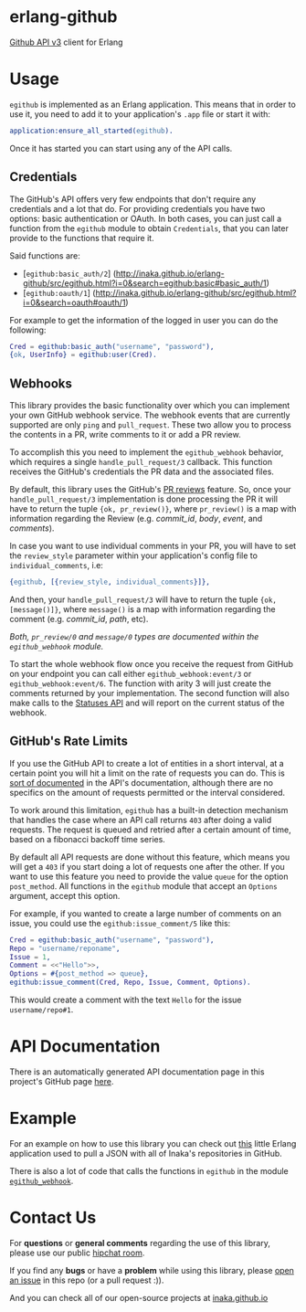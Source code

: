 erlang-github
=============

[Github API v3][1] client for Erlang

Usage
=====

`egithub` is implemented as an Erlang application. This means that in order to use it, you
need to add it to your application's `.app` file or start it with:

```erlang
application:ensure_all_started(egithub).
```

Once it has started you can start using any of the API calls.

## Credentials

The GitHub's API offers very few endpoints that don't require any credentials and a lot
that do. For providing credentials you have two options: basic authentication or OAuth.
In both cases, you can just call a function from the `egithub` module to obtain
`Credentials`, that you can later provide to the functions that require it.

Said functions are:

- [`egithub:basic_auth/2`]
  (http://inaka.github.io/erlang-github/src/egithub.html?i=0&search=egithub:basic#basic_auth/1)
- [`egithub:oauth/1`]
  (http://inaka.github.io/erlang-github/src/egithub.html?i=0&search=oauth#oauth/1)

For example to get the information of the logged in user you can do the following:

```erlang
Cred = egithub:basic_auth("username", "password"),
{ok, UserInfo} = egithub:user(Cred).
```

## Webhooks

This library provides the basic functionality over which you can implement your own GitHub
webhook service. The webhook events that are currently supported are only `ping` and
`pull_request`. These two allow you to process the contents in a PR, write comments to
it or add a PR review.

To accomplish this you need to implement the `egithub_webhook` behavior, which requires a
single `handle_pull_request/3` callback. This function receives the GitHub's credentials
the PR data and the associated files.

By default, this library uses the GitHub's [PR reviews][pr_review] feature. So, once your
`handle_pull_request/3` implementation is done processing the PR it will have to return the
tuple `{ok, pr_review()}`, where `pr_review()` is a map with information regarding the
Review (e.g. *commit_id*, *body*, *event*, and *comments*).

In case you want to use individual comments in your PR, you will have to set the `review_style`
parameter within your application's config file to `individual_comments`, i.e:
```erlang
{egithub, [{review_style, individual_comments}]},
```

And then, your `handle_pull_request/3` will have to return the tuple `{ok, [message()]}`,
where `message()` is a map with information regarding the comment (e.g. *commit_id*, *path*, etc).

*Both, `pr_review/0` and `message/0` types are documented within the `egithub_webhook` module.*

To start the whole webhook flow once you receive the request from GitHub on your endpoint
you can call either `egithub_webhook:event/3` or `egithub_webhook:event/6`. The function
with arity 3 will just create the comments returned by your implementation. The second
function will also make calls to the [Statuses
API](https://developer.github.com/v3/repos/statuses/) and will report on the current
status of the webhook.

## GitHub's Rate Limits

If you use the GitHub API to create a lot of entities in a short interval, at a certain
point you will hit a limit on the rate of requests you can do. This is [sort of
documented](https://developer.github.com/v3/#abuse-rate-limits) in the API's
documentation, although there are no specifics on the amount of requests permitted or the
interval considered.

To work around this limitation, `egithub` has a built-in detection mechanism that handles
the case where an API call returns `403` after doing a valid requests. The request is
queued and retried after a certain amount of time, based on a fibonacci backoff time
series.

By default all API requests are done without this feature, which means you will get a
`403` if you start doing a lot of requests one after the other. If you want to use this
feature you need to provide the value `queue` for the option `post_method`. All functions
in the `egithub` module that accept an `Options` argument, accept this option.

For example, if you wanted to create a large number of comments on an issue, you could use
the `egithub:issue_comment/5` like this:

```erlang
Cred = egithub:basic_auth("username", "password"),
Repo = "username/reponame",
Issue = 1,
Comment = <<"Hello">>,
Options = #{post_method => queue},
egithub:issue_comment(Cred, Repo, Issue, Comment, Options).
```

This would create a comment with the text `Hello` for the issue `username/repo#1`.

API Documentation
=====

There is an automatically generated API documentation page in this project's GitHub page
[here](http://inaka.github.io/erlang-github/).

Example
=====

For an example on how to use this library you can check out
[this](https://github.com/inaka/inaka.github.io/tree/dev/script) little Erlang application
used to pull a JSON with all of Inaka's repositories in GitHub.

There is also a lot of code that calls the functions in `egithub` in the module
[`egithub_webhook`](https://github.com/inaka/erlang-github/blob/master/src/egithub_webhook.erl).

Contact Us
==========
For **questions** or **general comments** regarding the use of this library, please use
our public [hipchat room](http://inaka.net/hipchat).

If you find any **bugs** or have a **problem** while using this library, please [open an
issue](https://github.com/inaka/erlang-github/issues/new) in this repo (or a pull request
:)).

And you can check all of our open-source projects at [inaka.github.io](http://inaka.github.io)

[1]: https://developer.github.com/v3/
[pr_review]: https://developer.github.com/v3/pulls/reviews/
